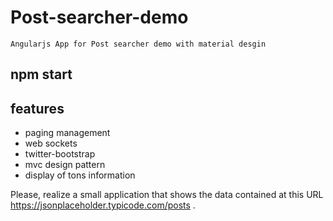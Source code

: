 # Post-searcher-demo

    Angularjs App for Post searcher demo with material desgin

## npm start

## features 

- paging management
- web sockets
- twitter-bootstrap
- mvc design pattern
- display of tons information

Please, realize a small application that shows the data contained at this URL https://jsonplaceholder.typicode.com/posts .

